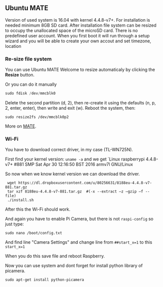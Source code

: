 ## Ubuntu MATE

Version of used system is 16.04 with kernel 4.4.8-v7+. For installation is needed minimum 8GB SD card. After installation file system can be resized to occupy the unallocated space of the microSD card.
There is no predefined user account. When you first boot it will run through a setup wizard and you will be able to create your own accout and set timezone, location

### Re-size file system

You can use Ubuntu MATE Welcome to resize automaticaly by clicking the **Resize** button.

Or you can do it manually 
```python
sudo fdisk /dev/mmcblk0
```
Delete the second partition (d, 2), then re-create it using the defaults (n, p, 2, enter, enter), then write and exit (w). Reboot the system, then:
```
sudo resize2fs /dev/mmcblk0p2
```
More on [MATE](https://ubuntu-mate.org/raspberry-pi/).

### Wi-Fi

You have to download correct driver, in my case (TL-WN725N). 

First find your kernel version:
`uname -a` and we get `Linux raspberrypi 4.4.8-v7+ #881 SMP Sat Apr 30 12:16:50 BST 2016 armv7l GNU/Linux

So now when we know kernel version we can download the driver.
```
 wget https://dl.dropboxusercontent.com/u/80256631/8188eu-4.4.8-v7-881.tar.gz 
 tar xzf 8188eu-4.4.8-v7-881.tar.gz  #(-x --extract –z –gzip –f --file)
 ./install.sh
```
After this the Wi-Fi should work.

And again you have to enable Pi Camera, but there is not `raspi-config` so just type:
```
sudo nano /boot/config.txt
```
And find line "Camera Settings" and change line from `##start_x=1` to this `start_x=1`

When you do this save file and reboot Raspberry.

Now you can use system and dont forget for install python library of picamera.

`sudo apt-get install python-picamera`
